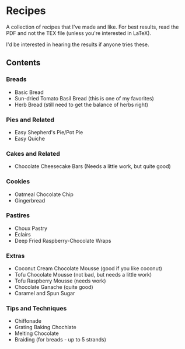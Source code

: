 # Recipes
A collection of recipes that I've made and like.  For best results, read
the PDF and not the TEX file (unless you're interested in LaTeX).

I'd be interested in hearing the results if anyone tries these.

## Contents
### Breads
* Basic Bread
* Sun-dried Tomato Basil Bread (this is one of my favorites)
* Herb Bread (still need to get the balance of herbs right)

### Pies and Related
* Easy Shepherd's Pie/Pot Pie
* Easy Quiche

### Cakes and Related
* Chocolate Cheesecake Bars (Needs a little work, but quite good)

### Cookies
* Oatmeal Chocolate Chip
* Gingerbread

### Pastires
* Choux Pastry
* Eclairs
* Deep Fried Raspberry-Chocolate Wraps

### Extras
* Coconut Cream Chocolate Mousse (good if you like coconut)
* Tofu Chocolate Mousse (not bad, but needs a little work)
* Tofu Raspberry Mousse (needs work)
* Chocolate Ganache (quite good)
* Caramel and Spun Sugar

### Tips and Techniques
* Chiffonade
* Grating Baking Chochlate
* Melting Chocolate
* Braiding (for breads - up to 5 strands)
